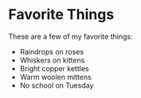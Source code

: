 # Favorite Things

These are a few of my favorite things:

- Raindrops on roses
- Whiskers on kittens
- Bright copper kettles
- Warm woolen mittens
- No school on Tuesday
